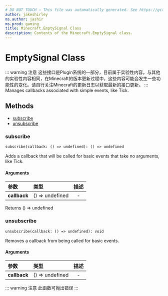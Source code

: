 ```yaml
---
# DO NOT TOUCH — This file was automatically generated. See https://github.com/Mojang/MinecraftScriptingApiDocsGenerator to modify descriptions, examples, etc.
author: jakeshirley
ms.author: jashir
ms.prod: gaming
title: Minecraft.EmptySignal Class
description: Contents of the Minecraft.EmptySignal class.
---
```

# EmptySignal Class
::: warning 注意
这些接口是Plugin系统的一部分，目前属于实验性内容。与其他的实验性内容相同，在Minecraft的版本更新过程中，这些内容可能会发生一些功能性的变化。请自行关注Minecraft的更新日志以获取最新的接口更新。
:::
Manages callbacks associated with simple events, like Tick.


## Methods
- [subscribe](#subscribe)
- [unsubscribe](#unsubscribe)
  
### **subscribe**
`
subscribe(callback: () => undefined): () => undefined
`

Adds a callback that will be called for basic events that take no arguments, like Tick.
#### Arguments
| 参数 | 类型 | 描述 |
| :--- | :--- | :---: |
| **callback** | () => undefined | - |

Returns () => undefined


### **unsubscribe**
`
unsubscribe(callback: () => undefined): void
`

Removes a callback from being called for basic events.
#### Arguments
| 参数 | 类型 | 描述 |
| :--- | :--- | :---: |
| **callback** | () => undefined | - |


::: warning 注意
此函数可抛出错误
:::

